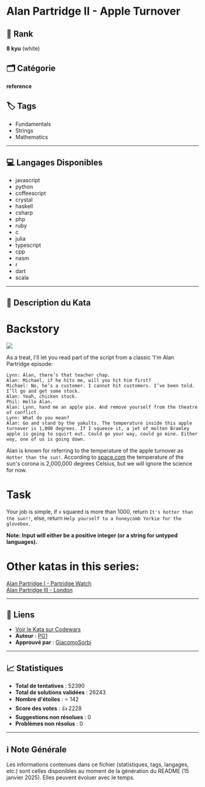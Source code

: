 # Alan Partridge II - Apple Turnover

## 🏅 Rank
**8 kyu** (white)

## 🗂️ Catégorie
**reference**

## 🏷️ Tags
- Fundamentals
- Strings
- Mathematics

---

## 💻 Langages Disponibles
- javascript
- python
- coffeescript
- crystal
- haskell
- csharp
- php
- ruby
- c
- julia
- typescript
- cpp
- nasm
- r
- dart
- scala

---

## 📜 Description du Kata

# Backstory
<img src="https://pbs.twimg.com/media/BQRHvcFCQAABGH6.jpg">

As a treat, I'll let you read part of the script from a classic 'I'm Alan Partridge episode:
```
Lynn: Alan, there’s that teacher chap.
Alan: Michael, if he hits me, will you hit him first?
Michael: No, he’s a customer. I cannot hit customers. I’ve been told. I’ll go and get some stock.
Alan: Yeah, chicken stock.
Phil: Hello Alan.
Alan: Lynn, hand me an apple pie. And remove yourself from the theatre of conflict.
Lynn: What do you mean?
Alan: Go and stand by the yakults. The temperature inside this apple turnover is 1,000 degrees. If I squeeze it, a jet of molten Bramley apple is going to squirt out. Could go your way, could go mine. Either way, one of us is going down.
```
Alan is known for referring to the temperature of the apple turnover as `Hotter than the sun!`. According to  <a href="http://www.space.com/17137-how-hot-is-the-sun.html">space.com</a> the temperature of the sun's corona is 2,000,000 degrees Celsius, but we will ignore the science for now. 

# Task
Your job is simple, if `x` squared is more than 1000, return `It's hotter than the sun!!`, else, return `Help yourself to a honeycomb Yorkie for the glovebox.`

**Note: Input will either be a positive integer (or a string for untyped languages).**

# Other katas in this series:
<a href="https://www.codewars.com/kata/alan-partridge-i-partridge-watch">Alan Partridge I - Partridge Watch</a><br>
<a href="https://www.codewars.com/kata/alan-partridge-iii-london">Alan Partridge III - London</a>


---

## 🔗 Liens
- [Voir le Kata sur Codewars](https://www.codewars.com/kata/580a094553bd9ec5d800007d)
- **Auteur** : [PG1](https://www.codewars.com/users/PG1)
- **Approuvé par** : [GiacomoSorbi](https://www.codewars.com/users/GiacomoSorbi)

---

## 📈 Statistiques
- **Total de tentatives** : 52390
- **Total de solutions validées** : 26243
- **Nombre d'étoiles** : ⭐ 142
- **Score des votes** : 👍 2228
- **Suggestions non résolues** : 0
- **Problèmes non résolus** : 0

---

## ℹ️ Note Générale
Les informations contenues dans ce fichier (statistiques, tags, langages, etc.) sont celles disponibles au moment de la génération du README (15 janvier 2025). Elles peuvent évoluer avec le temps.
